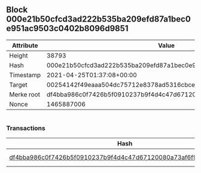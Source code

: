 ## Block 000e21b50cfcd3ad222b535ba209efd87a1bec0e951ac9503c0402b8096d9851

Attribute | Value
--- | ---
Height | 38793
Hash | 000e21b50cfcd3ad222b535ba209efd87a1bec0e951ac9503c0402b8096d9851
Timestamp | 2021-04-25T01:37:08+00:00
Target | 00254142f49eaaa504dc75712e8378ad5316cbcead634704b3734b6271167cc4
Merke root | df4bba986c0f7426b5f0910237b9f4d4c47d67120080a73af6f9ebd065f2ab27
Nonce | 1465887006

```

```

### Transactions

Hash | Amount
--- | ---
[df4bba986c0f7426b5f0910237b9f4d4c47d67120080a73af6f9ebd065f2ab27](df4bba986c0f7426b5f0910237b9f4d4c47d67120080a73af6f9ebd065f2ab27.md) | 10.00000000 SKEPTI 
